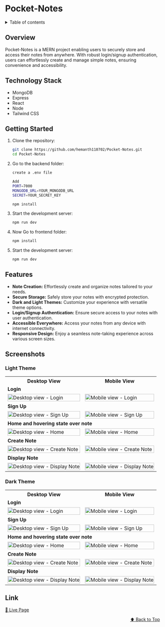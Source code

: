 <div id="top"></div>

# Pocket-Notes

<details>
<summary>Table of contents</summary>

- [Overview](#overview)
- [Technology Stack](#technology-stack)
- [Getting Started](#getting-started)
- [Features](#features)
- [Screenshots](#screenshots)
- [Link](#link)

</details>

## Overview

Pocket-Notes is a MERN project enabling users to securely store and access their notes from anywhere. With robust login/signup authentication, users can effortlessly create and manage simple notes, ensuring convenience and accessibility.

## Technology Stack

- MongoDB
- Express
- React
- Node
- Tailwind CSS

## Getting Started

1. Clone the repository:

   ```bash
   git clone https://github.com/hemanth110702/Pocket-Notes.git
   cd Pocket-Notes

   ```

2. Go to the backend folder:

   ```bash
   create a .env file

   Add
   PORT=7000
   MONGODB_URL=YOUR_MONGODB_URL
   SECRET=YOUR_SECRET_KEY

   npm install
   ```

3. Start the development server:
   ```bash
   npm run dev
   ```
4. Now Go to frontend folder:

   ```bash
   npm install
   ```

5. Start the development server:
   ```bash
   npm run dev
   ```

## Features

- **Note Creation:** Effortlessly create and organize notes tailored to your needs.
- **Secure Storage:** Safely store your notes with encrypted protection.
- **Dark and Light Themes:** Customize your experience with versatile theme options.
- **Login/Signup Authentication:** Ensure secure access to your notes with user authentication.
- **Accessible Everywhere:** Access your notes from any device with internet connectivity.
- **Responsive Design:** Enjoy a seamless note-taking experience across various screen sizes.

## Screenshots

### Light Theme

<table>
    <tr>
        <th>Desktop View</th>
        <th>Mobile View</th>
    </tr>
    <tr>
      <td colspan="3" style="text-align: left;font-weight: bold;">Login</td>
    </tr>
    <tr>
        <td>
            <img src="https://github.com/hemanth110702/Pocket-Notes/assets/89832451/2a5a85e1-e356-4e5e-95df-c5677bed1232" width="100%" title="Desktop view - Login"/>
        </td>
        <td>
            <img src="https://github.com/hemanth110702/Pocket-Notes/assets/89832451/6eda8f50-3e7c-4e9b-80d6-f71d0892b5e7" width="100%" title="Mobile view - Login"/>
        </td>
    </tr>
    <tr>
      <td colspan="3" style="text-align: left;font-weight: bold;">Sign Up</td>
    </tr>
    <tr>
        <td>
            <img src="https://github.com/hemanth110702/Pocket-Notes/assets/89832451/08826faa-a1a5-4013-869f-5242ee1e2690" width="100%" title="Desktop view - Sign Up"/>
        </td>
        <td>
            <img src="https://github.com/hemanth110702/Pocket-Notes/assets/89832451/8b3f8790-0a24-4ee6-ae72-c7b687c9f954" width="100%" title="Mobile view - Sign Up"/>
        </td>
    </tr>
    <tr>
      <td colspan="3" style="text-align: left;font-weight: bold;">Home and hovering state over note</td>
    </tr>
    <tr>
        <td>
            <img src="https://github.com/hemanth110702/Pocket-Notes/assets/89832451/b9c2827b-0cda-45d1-8dfd-4188ccff71ed" width="100%" title="Desktop view - Home"/>
        </td>
        <td>
            <img src="https://github.com/hemanth110702/Pocket-Notes/assets/89832451/9b97e648-c41b-4abe-af22-4b2a75e99902" width="100%" title="Mobile view - Home"/>
        </td>
    </tr>
    <tr>
      <td colspan="3" style="text-align: left;font-weight: bold;">Create Note</td>
    </tr>
    <tr>
        <td>
            <img src="https://github.com/hemanth110702/Pocket-Notes/assets/89832451/1aa246c1-469e-46db-95ee-ba9e5af0b7b9" width="100%" title="Desktop view - Create Note"/>
        </td>
        <td>
            <img src="https://github.com/hemanth110702/Pocket-Notes/assets/89832451/bb557231-bc6f-482b-87ef-b08bb4c56c5c" width="100%" title="Mobile view - Create Note"/>
        </td>
    </tr> 
    <tr>
      <td colspan="3" style="text-align: left;font-weight: bold;">Display Note</td>
    </tr>
    <tr>
        <td>
            <img src="https://github.com/hemanth110702/Pocket-Notes/assets/89832451/263a749f-2771-4fdb-8e78-e4e966ec2b8d" width="100%" title="Desktop view - Display Note"/>
        </td>
        <td>
            <img src="https://github.com/hemanth110702/Pocket-Notes/assets/89832451/d151d2f2-135f-4fa3-8799-d8ee9496ffc9" width="100%" title="Mobile view - Display Note"/>
        </td>
    </tr> 
</table>

### Dark Theme

<table>
    <tr>
        <th>Desktop View</th>
        <th>Mobile View</th>
    </tr>
    <tr>
      <td colspan="3" style="text-align: left;font-weight: bold;">Login</td>
    </tr>
    <tr>
        <td>
            <img src="https://github.com/hemanth110702/Pocket-Notes/assets/89832451/b9633ff6-289c-428b-98d7-4b02c5c889dc" width="100%" title="Desktop view - Login"/>
        </td>
        <td>
            <img src="https://github.com/hemanth110702/Pocket-Notes/assets/89832451/0362a62b-03fc-4899-8441-44bb84a320a3" width="100%" title="Mobile view - Login"/>
        </td>
    </tr>
    <tr>
      <td colspan="3" style="text-align: left;font-weight: bold;">Sign Up</td>
    </tr>
    <tr>
        <td>
            <img src="https://github.com/hemanth110702/Pocket-Notes/assets/89832451/011ef85b-7290-4eee-9296-6f70923782c2" width="100%" title="Desktop view - Sign Up"/>
        </td>
        <td>
            <img src="https://github.com/hemanth110702/Pocket-Notes/assets/89832451/a91c9898-9310-4b1a-aed7-6bf148fac3c8" width="100%" title="Mobile view - Sign Up"/>
        </td>
    </tr>
    <tr>
      <td colspan="3" style="text-align: left;font-weight: bold;">Home and hovering state over note</td>
    </tr>
    <tr>
        <td>
            <img src="https://github.com/hemanth110702/Pocket-Notes/assets/89832451/fd268ee6-c3b7-4096-8861-ad9a6479ccb3" width="100%" title="Desktop view - Home"/>
        </td>
        <td>
            <img src="https://github.com/hemanth110702/Pocket-Notes/assets/89832451/273e8156-786c-4504-9810-ec55accacc91" width="100%" title="Mobile view - Home"/>
        </td>
    </tr>
    <tr>
      <td colspan="3" style="text-align: left;font-weight: bold;">Create Note</td>
    </tr>
    <tr>
        <td>
            <img src="https://github.com/hemanth110702/Pocket-Notes/assets/89832451/bc7671d7-1b4e-4a67-aa08-cb6b4af57f07" width="100%" title="Desktop view - Create Note"/>
        </td>
        <td>
            <img src="https://github.com/hemanth110702/Pocket-Notes/assets/89832451/ace4e7d1-e4ce-416d-a726-d018f9bd543b" width="100%" title="Mobile view - Create Note"/>
        </td>
    </tr> 
    <tr>
      <td colspan="3" style="text-align: left;font-weight: bold;">Display Note</td>
    </tr>
    <tr>
        <td>
            <img src="https://github.com/hemanth110702/Pocket-Notes/assets/89832451/4bb88cae-8f77-4219-9074-ba2116a928f5" width="100%" title="Desktop view - Display Note"/>
        </td>
        <td>
            <img src="https://github.com/hemanth110702/Pocket-Notes/assets/89832451/471039e6-26c9-4678-bece-9e740aebcc53" width="100%" title="Mobile view - Display Note"/>
        </td>
    </tr> 
</table>

## Link

[🚀 Live Page](https://pocket-notes-ui.vercel.app/)

<p align="right"><a href="#top">⬆️ Back to Top</a></p>
